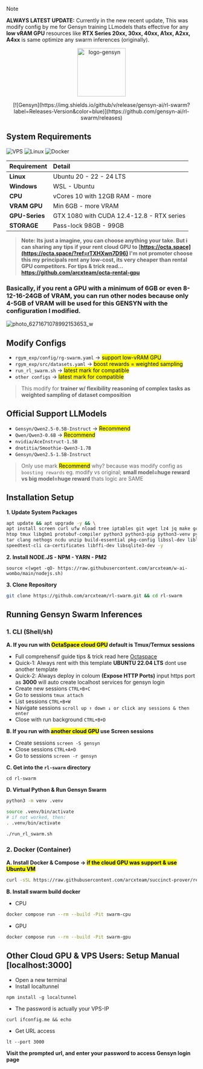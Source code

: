> [!NOTE]
> **ALWAYS LATEST UPDATE:** Currently in the new recent update, This was modify config by me for Gensyn training LLmodels thats effective for any **low vRAM GPU** resources like **RTX Series 20xx, 30xx, 40xx, A1xx, A2xx, A4xx** is same optimize any swarm inferences (originally).

<p align="center">
  <img src="https://github.com/user-attachments/assets/e951ce01-7420-403e-a14a-11dca4c3b81b"
       width="128" height="128"
       alt="logo-gensyn">
</p>

<p align="center">
  [![Gensyn](https://img.shields.io/github/v/release/gensyn-ai/rl-swarm?label=Releases-Version&color=blue)](https://github.com/gensyn-ai/rl-swarm/releases)
</p>

## System Requirements

![VPS](https://img.shields.io/badge/CLOUD_GPU_SERVER-232F3E?style=for-the-badge&logo=digitalocean&logoColor=white)
![Linux](https://img.shields.io/badge/Linux-FCC624?style=for-the-badge&logo=linux&logoColor=black)
![Docker](https://img.shields.io/badge/Docker-2CA5E0?style=for-the-badge&logo=docker&logoColor=white)

| Requirement     | Detail                 |
| :----------     | :--------------------  |
| **Linux**       | Ubuntu 20 - 22 - 24 LTS          |
| **Windows**     | WSL - Ubuntu                     |
| **CPU**         | vCores 10 with 12GB RAM - more   |
| **VRAM GPU**    | Min 6GB - more VRAM              |
| **GPU-Series**  | GTX 1080 with CUDA 12.4-12.8 - RTX series |
| **STORAGE**     | Pass-lock 98GB - 99GB              |

> **Note: Its just a imagine, you can choose anything your take. But i can sharing any tips if your rent cloud GPU to [https://octa.space](https://octa.space/?ref=rTXHXwn7D96) I'm not promoter choose this my principals rent any low-cost, its very cheaper than rental GPU competitors. For tips & trick read... https://github.com/arcxteam/octa-rental-gpu**

### Basically, if you rent a GPU with a minimum of 6GB or even 8-12-16-24GB of VRAM, you can run other nodes because only 4-5GB of VRAM will be used for this GENSYN with the configuration I modified.

![photo_6271671078992153653_w](https://github.com/user-attachments/assets/adf9e6cc-1125-4a75-b000-cc1b0c1e1541)

## Modify Configs
- `rgym_exp/config/rg-swarm.yaml` → <mark>support low-vRAM GPU</mark>
- `rgym_exp/src/datasets.yaml` → <mark>boost rewards = weighted sampling</mark>
- `run_rl_swarm.sh` → <mark>latest mark for compatible</mark>
- `other configs` → <mark>latest mark for compatible</mark>

> This modify for **trainer w/ flexibility reasoning of complex tasks as weighted sampling of dataset composition**

## Official Support LLModels
- `Gensyn/Qwen2.5-0.5B-Instruct`  → <mark>Recommend</mark>
- `Qwen/Qwen3-0.6B` → <mark>Recommend</mark>
- `nvidia/AceInstruct-1.5B`
- `dnotitia/Smoothie-Qwen3-1.7B`
- `Gensyn/Qwen2.5-1.5B-Instruct`

> Only use mark <mark>Recommend</mark> why? because was modify config as `boosting rewards` eg. modify vs original; **small model=huge reward vs big model=huge reward** thats logic are SAME

## Installation Setup

**1. Update System Packages**
```bash
apt update && apt upgrade -y && \
apt install screen curl ufw nload tree iptables git wget lz4 jq make gcc nano automake autoconf \
htop tmux libgbm1 protobuf-compiler python3 python3-pip python3-venv python3-dev python3-setuptools \
tar clang nethogs ncdu unzip build-essential pkg-config libssl-dev libleveldb-dev \
speedtest-cli ca-certificates libffi-dev libsqlite3-dev -y
```

**2. Install NODE.JS - NPM - YARN - PM2**
```
source <(wget -qO- https://raw.githubusercontent.com/arcxteam/w-ai-wombo/main/nodejs.sh)
```

**3. Clone Repository**
```bash
git clone https://github.com/arcxteam/rl-swarm.git && cd rl-swarm
```

## Running Gensyn Swarm Inferences

### 1. CLI (Shell/sh)

**A. If you run with <mark>OctaSpace cloud GPU</mark> default is Tmux/Termux sessions**
- Full comprehensif guide tips & trick read here [Octaspace](https://github.com/arcxteam/octa-rental-gpu)
- Quick-1: Always rent with this template **UBUNTU 22.04 LTS** dont use another template
- Quick-2: Always deploy in coloum **(Expose HTTP Ports)** input https port as **3000** will auto create localhost services for gensyn login
- Create new sessions `CTRL+B+C`
- Go to sessions `tmux attach`
- List sessions `CTRL+B+W`
- Navigate sessions `scroll up ↑ down ↓ or click any sessions & then enter`
- Close with run background `CTRL+B+D`

**B. If you run with <mark>another cloud GPU</mark> use Screen sessions**
- Create sessions `screen -S gensyn`
- Close sessions `CTRL+A+D`
- Go to sessions `screen -r gensyn`

**C. Get into the `rl-swarm` directory**
```
cd rl-swarm
```
**D. Virtual Python & Run Gensyn Swarm**
```bash
python3 -m venv .venv

source .venv/bin/activate
# if not worked, then:
. .venv/bin/activate

./run_rl_swarm.sh
```

### 2. Docker (Container)

**A. Install Docker & Compose → <mark>if the cloud GPU was support & use Ubuntu VM</mark>**

```bash
curl -sSL https://raw.githubusercontent.com/arcxteam/succinct-prover/refs/heads/main/docker.sh | bash
```
**B. Install swarm build docker**
* CPU
```bash
docker compose run --rm --build -Pit swarm-cpu
```

* GPU
```bash
docker compose run --rm --build -Pit swarm-gpu
```

## Other Cloud GPU & VPS Users: Setup Manual [localhost:3000]
- Open a new terminal
- Install localtunnel
```
npm install -g localtunnel
```
- The password is actually your VPS-IP
```
curl ifconfig.me && echo
```
- Get URL access
```
lt --port 3000
```
**Visit the prompted url, and enter your password to access Gensyn login page**
